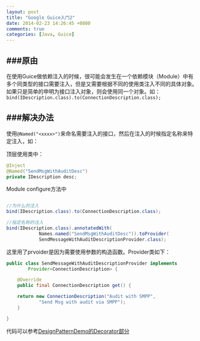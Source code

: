 ```yaml
---
layout: post
title: "Google Guice入门2"
date: 2014-02-23 14:26:45 +0800
comments: true
categories: [Java, Guice]
---
```


###原由
---
在使用Guice做依赖注入的时候，很可能会发生在一个依赖模块（Module）中有多个同类型的接口需要注入，但是又需要根据不同的使用类注入不同的具体对象。如果只是简单的申明为接口注入对象，则会使用同一个对象。如：`bind(IDescription.class).to(ConnectionDescription.class);`


###解决办法
---
使用`@Named("<xxxx>")`来命名需要注入的接口，然后在注入的时候指定名称来特定注入，如： 

顶层使用类中：

``` java
@Inject
@Named("SendMsgWithAuditDesc")
private IDescription desc;
```


Module configure方法中

``` java

//为什么的注入
bind(IDescription.class).to(ConnectionDescription.class);

//指定名称的注入
bind(IDescription.class).annotatedWith(
	        Names.named("SendMsgWithAuditDesc")).toProvider(
	        SendMessageWithAuditDescriptionProvider.class);
```
 
这里用了prvoider是因为需要使用参数的构造函数。Provider类如下：

``` java
public class SendMessageWithAuditDescriptionProvider implements
        Provider<ConnectionDescription> {

    @Override
    public final ConnectionDescription get() {

	return new ConnectionDescription("Audit with SMPP",
	        "Send Msg with audit via SMPP");
    }

}
```

代码可以参考[DesignPatternDemo的Decorator部分](https://github.com/duffqiu/DesignPatternDemo)
